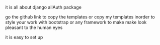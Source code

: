 it is all about django allAuth package

go the github link to copy the templates or 
copy my templates inorder to style your work
with bootstrap or any framework to make make look pleasant to the human eyes

it is easy to set up